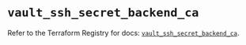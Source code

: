 # `vault_ssh_secret_backend_ca`

Refer to the Terraform Registry for docs: [`vault_ssh_secret_backend_ca`](https://registry.terraform.io/providers/hashicorp/vault/4.6.0/docs/resources/ssh_secret_backend_ca).
